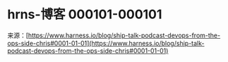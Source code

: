 # hrns-博客 000101-000101

来源：[https://www.harness.io/blog/ship-talk-podcast-devops-from-the-ops-side-chris#0001-01-01](https://www.harness.io/blog/ship-talk-podcast-devops-from-the-ops-side-chris#0001-01-01)